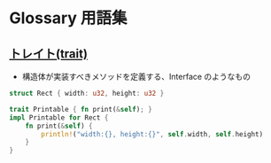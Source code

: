 # Glossary 用語集

## [トレイト(trait)](https://doc.rust-jp.rs/book-ja/ch10-02-traits.html)

- 構造体が実装すべきメソッドを定義する、Interface のようなもの

```rs
struct Rect { width: u32, height: u32 }

trait Printable { fn print(&self); }
impl Printable for Rect {
    fn print(&self) {
        println!("width:{}, height:{}", self.width, self.height)
    }
}
```
